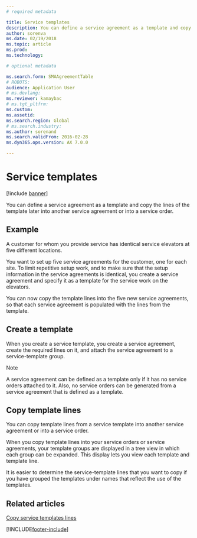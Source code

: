 ```yaml
---
# required metadata

title: Service templates
description: You can define a service agreement as a template and copy the lines of the template later into another service agreement or into a service order.
author: sorenva
ms.date: 02/19/2018
ms.topic: article
ms.prod: 
ms.technology: 

# optional metadata

ms.search.form: SMAAgreementTable
# ROBOTS: 
audience: Application User
# ms.devlang: 
ms.reviewer: kamaybac
# ms.tgt_pltfrm: 
ms.custom: 
ms.assetid: 
ms.search.region: Global
# ms.search.industry: 
ms.author: sorenand
ms.search.validFrom: 2016-02-28
ms.dyn365.ops.version: AX 7.0.0

---
```


# Service templates

[!include [banner](../includes/banner.md)]

You can define a service agreement as a template and copy the lines of the template later into another service agreement or into a service order.

## Example

A customer for whom you provide service has identical service elevators at five different locations.

You want to set up five service agreements for the customer, one for each site.
To limit repetitive setup work, and to make sure that the setup information in
the service agreements is identical, you create a service agreement and specify
it as a template for the service work on the elevators.

You can now copy the template lines into the five new service agreements, so
that each service agreement is populated with the lines from the template.

## Create a template

When you create a service template, you create a service agreement, create the
required lines on it, and attach the service agreement to a service-template
group.

> [!NOTE]
> A service agreement can be defined as a template only if it has no service
orders attached to it. Also, no service orders can be generated from a service
agreement that is defined as a template.

## Copy template lines

You can copy template lines from a service template into another service
agreement or into a service order.

When you copy template lines into your service orders or service agreements,
your template groups are displayed in a tree view in which each group can be
expanded. This display lets you view each template and template line.

It is easier to determine the service-template lines that you want to copy if
you have grouped the templates under names that reflect the use of the
templates.

## Related articles

[Copy service templates lines](copy-service-template-lines.md)


[!INCLUDE[footer-include](../../includes/footer-banner.md)]
